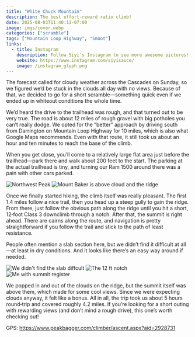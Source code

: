 ```yaml
---
title: "White Chuck Mountain"
description: The best effort-reward ratio climb!
date: 2025-08-03T11:40:11-07:00
image: imgs/cover.webp
categories: ["scramble"]
tags: ["Mountain Loop Highway", "Smoot"]
links:
  - title: Instagram
    description: Follow Siyi's Instagram to see more awesome pictures!
    website: https://www.instagram.com/siyisauce/
    image: /instagram_glyph.png
---
```

The forecast called for cloudy weather across the Cascades on Sunday, so we figured we’d be stuck in the clouds all day with no views. Because of that, we decided to go for a short scramble—something quick even if we ended up in whiteout conditions the whole time.

We’d heard the drive to the trailhead was rough, and that turned out to be very true. The road is about 12 miles of rough gravel with big potholes you can’t really dodge. We opted for the “better” approach by driving south from Darrington on Mountain Loop Highway for 10 miles, which is also what Google Maps recommends. Even with that route, it still took us about an hour and ten minutes to reach the base of the climb.

When you get close, you’ll come to a relatively large flat area just before the trailhead—park there and walk about 200 feet to the start. The parking at the actual trailhead is tiny, and turning our Ram 1500 around there was a pain with other cars parked.

![Northwest Peak](imgs/northwest_peak.webp) ![Mount Baker is above cloud and the ridge](imgs/baker.webp)

Once we finally started hiking, the climb itself was really pleasant. The first 1.4 miles follow a nice trail, then you head up a steep gully to gain the ridge. From there, just follow the obvious path along the ridge until you hit a short, 12‑foot Class 3 downclimb through a notch. After that, the summit is right ahead. There are cairns along the route, and navigation is pretty straightforward if you follow the trail and stick to the path of least resistance.

People often mention a slab section here, but we didn’t find it difficult at all—at least in dry conditions. And it looks like there’s an easy way around if needed.

![We didn't find the slab diffcult](imgs/slab.webp)  ![The 12 ft notch](imgs/notch.webp) ![Me with summit register](imgs/reg.webp)

We popped in and out of the clouds on the ridge, but the summit itself was above them, which made for some cool views. Since we were expecting clouds anyway, it felt like a bonus. All in all, the trip took us about 5 hours round‑trip and covered roughly 4.2 miles. If you’re looking for a short outing with rewarding views (and don’t mind a rough drive), this one’s worth checking out!

GPS: https://www.peakbagger.com/climber/ascent.aspx?aid=2928731
